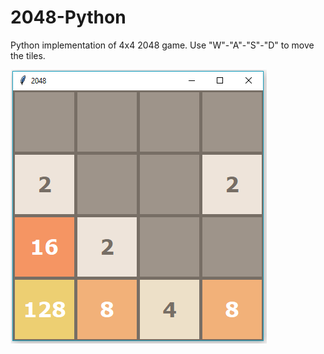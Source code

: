 # 2048-Python


Python implementation of 4x4 2048 game. 
Use "W"-"A"-"S"-"D" to move the tiles.

![alt text](https://github.com/nbordin/2048-Python/blob/master/img/pic.png)
